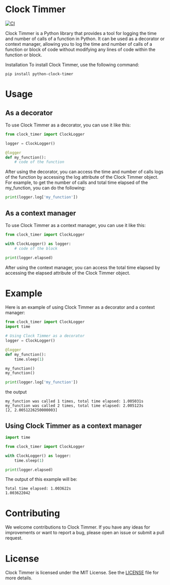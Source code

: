 # Clock Timmer

[![CI](https://github.com/maycuatroi/clock_timer/actions/workflows/main.yml/badge.svg)](https://github.com/maycuatroi/clock_timer/actions/workflows/main.yml)

Clock Timmer is a Python library that provides a tool for logging the time and number of calls of a function in Python. It can be used as a decorator or context manager, allowing you to log the time and number of calls of a function or block of code without modifying any lines of code within the function or block.

Installation
To install Clock Timmer, use the following command:
```commandline
pip install python-clock-timer
```
# Usage
## As a decorator
To use Clock Timmer as a decorator, you can use it like this:

```python
from clock_timer import ClockLogger

logger = ClockLogger()

@logger
def my_function():
    # code of the function
```
After using the decorator, you can access the time and number of calls logs of the function by accessing the log attribute of the Clock Timmer object. For example, to get the number of calls and total time elapsed of the my_function, you can do the following:

```python
print(logger.log['my_function'])
```
## As a context manager
To use Clock Timmer as a context manager, you can use it like this:

```python
from clock_timer import ClockLogger

with ClockLogger() as logger:
    # code of the block

print(logger.elapsed)
```
After using the context manager, you can access the total time elapsed by accessing the elapsed attribute of the Clock Timmer object.

# Example
Here is an example of using Clock Timmer as a decorator and a context manager:

```python
from clock_timer import ClockLogger
import time

# Using Clock Timmer as a decorator
logger = ClockLogger()

@logger
def my_function():
    time.sleep(1)

my_function()
my_function()

print(logger.log['my_function'])
```
the output
```
my_function was called 1 times, total time elapsed: 1.005031s
my_function was called 2 times, total time elapsed: 2.005123s
[2, 2.0051226250000003]
```

## Using Clock Timmer as a context manager

```python
import time

from clock_timer import ClockLogger

with ClockLogger() as logger:
    time.sleep(1)

print(logger.elapsed)
```
The output of this example will be:

```
Total time elapsed: 1.003622s
1.003622042
```
# Contributing
We welcome contributions to Clock Timmer. If you have any ideas for improvements or want to report a bug, please open an issue or submit a pull request.

# License
Clock Timmer is licensed under the MIT License. See the [LICENSE](LICENSE) file for more details.
